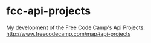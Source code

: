 # fcc-api-projects
My development of the Free Code Camp's Api Projects: http://www.freecodecamp.com/map#api-projects
